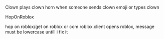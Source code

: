 Clown
plays clown horn when someone sends clown emoji or types clown

HopOnRoblox

hop on roblox/get on roblox or com.roblox.client opens roblox, message must be lowercase untill i fix it
